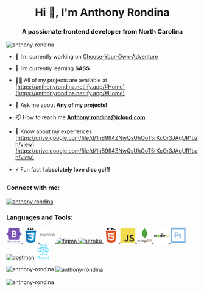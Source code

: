 <h1 align="center">Hi 👋, I'm Anthony Rondina</h1>
<h3 align="center">A passionate frontend developer from North Carolina</h3>

<p align="left"> <img src="https://komarev.com/ghpvc/?username=anthony-rondina&label=Profile%20views&color=0e75b6&style=flat" alt="anthony-rondina" /> </p>

- 🔭 I’m currently working on [Choose-Your-Own-Adventure](https://ants-choose-your-own-adventure.herokuapp.com/)

- 🌱 I’m currently learning **SASS**

- 👨‍💻 All of my projects are available at [https://anthonyrondina.netlify.app/#Home](https://anthonyrondina.netlify.app/#Home)

- 💬 Ask me about **Any of my projects!**

- 📫 How to reach me **Anthony.rondina@icloud.com**

- 📄 Know about my experiences [https://drive.google.com/file/d/1nB9fI4ZNwQsUhOoT5rKcOr3JAgUR1bzh/view](https://drive.google.com/file/d/1nB9fI4ZNwQsUhOoT5rKcOr3JAgUR1bzh/view)

- ⚡ Fun fact **I absolutely love disc golf!**

<h3 align="left">Connect with me:</h3>
<p align="left">
<a href="https://linkedin.com/in/anthony rondina" target="blank"><img align="center" src="https://raw.githubusercontent.com/rahuldkjain/github-profile-readme-generator/master/src/images/icons/Social/linked-in-alt.svg" alt="anthony rondina" height="30" width="40" /></a>
</p>

<h3 align="left">Languages and Tools:</h3>
<p align="left"> <a href="https://getbootstrap.com" target="_blank" rel="noreferrer"> <img src="https://raw.githubusercontent.com/devicons/devicon/master/icons/bootstrap/bootstrap-plain-wordmark.svg" alt="bootstrap" width="40" height="40"/> </a> <a href="https://www.w3schools.com/css/" target="_blank" rel="noreferrer"> <img src="https://raw.githubusercontent.com/devicons/devicon/master/icons/css3/css3-original-wordmark.svg" alt="css3" width="40" height="40"/> </a> <a href="https://expressjs.com" target="_blank" rel="noreferrer"> <img src="https://raw.githubusercontent.com/devicons/devicon/master/icons/express/express-original-wordmark.svg" alt="express" width="40" height="40"/> </a> <a href="https://www.figma.com/" target="_blank" rel="noreferrer"> <img src="https://www.vectorlogo.zone/logos/figma/figma-icon.svg" alt="figma" width="40" height="40"/> </a> <a href="https://heroku.com" target="_blank" rel="noreferrer"> <img src="https://www.vectorlogo.zone/logos/heroku/heroku-icon.svg" alt="heroku" width="40" height="40"/> </a> <a href="https://www.w3.org/html/" target="_blank" rel="noreferrer"> <img src="https://raw.githubusercontent.com/devicons/devicon/master/icons/html5/html5-original-wordmark.svg" alt="html5" width="40" height="40"/> </a> <a href="https://developer.mozilla.org/en-US/docs/Web/JavaScript" target="_blank" rel="noreferrer"> <img src="https://raw.githubusercontent.com/devicons/devicon/master/icons/javascript/javascript-original.svg" alt="javascript" width="40" height="40"/> </a> <a href="https://www.mongodb.com/" target="_blank" rel="noreferrer"> <img src="https://raw.githubusercontent.com/devicons/devicon/master/icons/mongodb/mongodb-original-wordmark.svg" alt="mongodb" width="40" height="40"/> </a> <a href="https://nodejs.org" target="_blank" rel="noreferrer"> <img src="https://raw.githubusercontent.com/devicons/devicon/master/icons/nodejs/nodejs-original-wordmark.svg" alt="nodejs" width="40" height="40"/> </a> <a href="https://www.photoshop.com/en" target="_blank" rel="noreferrer"> <img src="https://raw.githubusercontent.com/devicons/devicon/master/icons/photoshop/photoshop-line.svg" alt="photoshop" width="40" height="40"/> </a> <a href="https://postman.com" target="_blank" rel="noreferrer"> <img src="https://www.vectorlogo.zone/logos/getpostman/getpostman-icon.svg" alt="postman" width="40" height="40"/> </a> <a href="https://reactjs.org/" target="_blank" rel="noreferrer"> <img src="https://raw.githubusercontent.com/devicons/devicon/master/icons/react/react-original-wordmark.svg" alt="react" width="40" height="40"/> </a> </p>

<p><img align="left" src="https://github-readme-stats.vercel.app/api/top-langs?username=anthony-rondina&show_icons=true&locale=en&layout=compact" alt="anthony-rondina" /></p>

<p>&nbsp;<img align="center" src="https://github-readme-stats.vercel.app/api?username=anthony-rondina&show_icons=true&locale=en" alt="anthony-rondina" /></p>

<p><img align="center" src="https://github-readme-streak-stats.herokuapp.com/?user=anthony-rondina&" alt="anthony-rondina" /></p>
